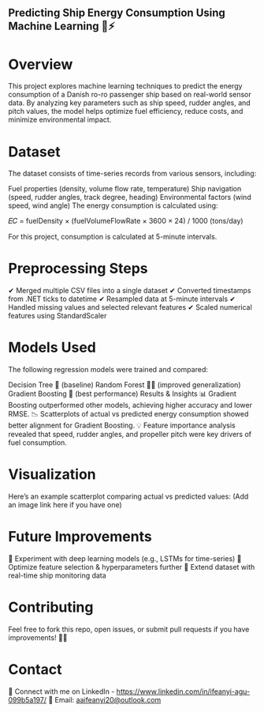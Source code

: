 ## Predicting Ship Energy Consumption Using Machine Learning 🚢⚡
# Overview
This project explores machine learning techniques to predict the energy consumption of a Danish ro-ro passenger ship based on real-world sensor data. By analyzing key parameters such as ship speed, rudder angles, and pitch values, the model helps optimize fuel efficiency, reduce costs, and minimize environmental impact.

# Dataset
The dataset consists of time-series records from various sensors, including:

Fuel properties (density, volume flow rate, temperature)
Ship navigation (speed, rudder angles, track degree, heading)
Environmental factors (wind speed, wind angle)
The energy consumption is calculated using:

𝐸𝐶 = fuelDensity × (fuelVolumeFlowRate × 3600 × 24) / 1000 (tons/day)

For this project, consumption is calculated at 5-minute intervals.

# Preprocessing Steps
✔ Merged multiple CSV files into a single dataset
✔ Converted timestamps from .NET ticks to datetime
✔ Resampled data at 5-minute intervals
✔ Handled missing values and selected relevant features
✔ Scaled numerical features using StandardScaler

# Models Used
The following regression models were trained and compared:

Decision Tree 🌳 (baseline)
Random Forest 🌲🌲 (improved generalization)
Gradient Boosting 🚀 (best performance)
Results & Insights
📊 Gradient Boosting outperformed other models, achieving higher accuracy and lower RMSE.
📉 Scatterplots of actual vs predicted energy consumption showed better alignment for Gradient Boosting.
💡 Feature importance analysis revealed that speed, rudder angles, and propeller pitch were key drivers of fuel consumption.

# Visualization
Here’s an example scatterplot comparing actual vs predicted values:
(Add an image link here if you have one)

# Future Improvements
🔹 Experiment with deep learning models (e.g., LSTMs for time-series)
🔹 Optimize feature selection & hyperparameters further
🔹 Extend dataset with real-time ship monitoring data

# Contributing
Feel free to fork this repo, open issues, or submit pull requests if you have improvements! 🚢💡

# Contact
🔗 Connect with me on LinkedIn - https://www.linkedin.com/in/ifeanyi-agu-099b5a197/
📧 Email: aaifeanyi20@outlook.com
